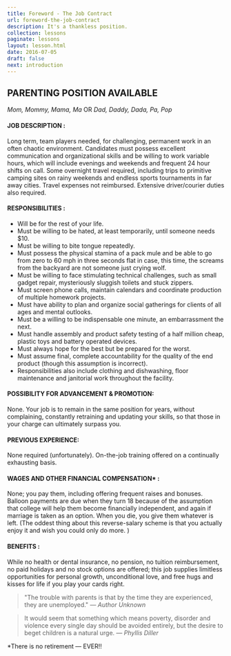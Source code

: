 ```yaml
---
title: Foreword - The Job Contract
url: foreword-the-job-contract
description: It's a thankless position.
collection: lessons
paginate: lessons
layout: lesson.html
date: 2016-07-05
draft: false
next: introduction
---
```


## PARENTING POSITION AVAILABLE

*Mom, Mommy, Mama, Ma* 	OR	*Dad, Daddy, Dada, Pa, Pop*

#### JOB DESCRIPTION :

Long term, team players needed, for challenging, permanent work in an often chaotic  environment. Candidates must possess excellent communication and organizational skills and be willing to work variable hours, which will include evenings and weekends and frequent 24 hour shifts on call. Some overnight travel required, including trips to primitive camping sites on rainy weekends and endless sports tournaments in far away cities. Travel expenses not reimbursed. Extensive driver/courier duties also required.

#### RESPONSIBILITIES :

* Will be for the rest of your life.
* Must be willing to be hated, at least temporarily, until someone needs $10.
* Must be willing to bite tongue repeatedly.
* Must possess the physical stamina of a pack mule and be able to go from zero to 60 mph in three seconds flat in case, this time, the screams from the backyard are not someone just crying wolf.
* Must be willing to face stimulating technical challenges, such as small gadget repair, mysteriously sluggish toilets and stuck zippers.
* Must screen phone calls, maintain calendars and coordinate production of multiple homework projects.
* Must have ability to plan and organize social gatherings for clients of all ages and mental outlooks.
* Must be a willing to be indispensable one minute, an embarrassment the next.
* Must handle assembly and product safety testing of a half million cheap, plastic toys and battery operated devices.
* Must always hope for the best but be prepared for the worst.
* Must assume final, complete accountability for the quality of the end product (though this assumption is incorrect).
* Responsibilities also include clothing and dishwashing, floor maintenance and janitorial work throughout the facility.

#### POSSIBILITY FOR ADVANCEMENT & PROMOTION:

None. Your job is to remain in the same position for years, without complaining, constantly retraining and updating your skills, so that those in your charge can ultimately surpass you.

#### PREVIOUS EXPERIENCE:

None required (unfortunately). On-the-job training offered on a continually exhausting basis.

#### WAGES AND OTHER FINANCIAL COMPENSATION* :

None; you pay them, including offering frequent raises and bonuses. Balloon payments are due when they turn 18 because of the assumption that college will help them become financially independent, and again if marriage is taken as an option.
When you die, you give them whatever is left. (The oddest thing about this reverse-salary scheme is that you actually enjoy it and wish you could only do more. )

#### BENEFITS :

While no health or dental insurance, no pension, no tuition reimbursement, no paid holidays and no stock options are offered; this job supplies limitless opportunities for personal growth, unconditional love, and free hugs and kisses for life if you play your cards right.


> "The trouble with parents is that by the time they are experienced, they are unemployed."
> <cite>— Author Unknown</cite>

> It would seem that something which means poverty, disorder and violence every single day should be avoided entirely, but the desire to beget children is a natural urge.
> <cite>— Phyllis Diller</cite>

*There is no retirement — EVER!!
